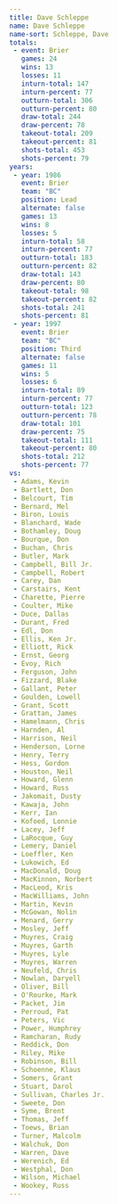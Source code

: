 ```yaml
---
title: Dave Schleppe
name: Dave Schleppe
name-sort: Schleppe, Dave
totals:
 - event: Brier
   games: 24
   wins: 13
   losses: 11
   inturn-total: 147
   inturn-percent: 77
   outturn-total: 306
   outturn-percent: 80
   draw-total: 244
   draw-percent: 78
   takeout-total: 209
   takeout-percent: 81
   shots-total: 453
   shots-percent: 79
years:
 - year: 1986
   event: Brier
   team: "BC"
   position: Lead
   alternate: false
   games: 13
   wins: 8
   losses: 5
   inturn-total: 58
   inturn-percent: 77
   outturn-total: 183
   outturn-percent: 82
   draw-total: 143
   draw-percent: 80
   takeout-total: 98
   takeout-percent: 82
   shots-total: 241
   shots-percent: 81
 - year: 1997
   event: Brier
   team: "BC"
   position: Third
   alternate: false
   games: 11
   wins: 5
   losses: 6
   inturn-total: 89
   inturn-percent: 77
   outturn-total: 123
   outturn-percent: 78
   draw-total: 101
   draw-percent: 75
   takeout-total: 111
   takeout-percent: 80
   shots-total: 212
   shots-percent: 77
vs:
 - Adams, Kevin
 - Bartlett, Don
 - Belcourt, Tim
 - Bernard, Mel
 - Biron, Louis
 - Blanchard, Wade
 - Bothamley, Doug
 - Bourque, Don
 - Buchan, Chris
 - Butler, Mark
 - Campbell, Bill Jr.
 - Campbell, Robert
 - Carey, Dan
 - Carstairs, Kent
 - Charette, Pierre
 - Coulter, Mike
 - Duce, Dallas
 - Durant, Fred
 - Edl, Don
 - Ellis, Ken Jr.
 - Elliott, Rick
 - Ernst, Georg
 - Evoy, Rich
 - Ferguson, John
 - Fizzard, Blake
 - Gallant, Peter
 - Goulden, Lowell
 - Grant, Scott
 - Grattan, James
 - Hamelmann, Chris
 - Harnden, Al
 - Harrison, Neil
 - Henderson, Lorne
 - Henry, Terry
 - Hess, Gordon
 - Houston, Neil
 - Howard, Glenn
 - Howard, Russ
 - Jakomait, Dusty
 - Kawaja, John
 - Kerr, Ian
 - Kofoed, Lonnie
 - Lacey, Jeff
 - LaRocque, Guy
 - Lemery, Daniel
 - Loeffler, Ken
 - Lukowich, Ed
 - MacDonald, Doug
 - MacKinnon, Norbert
 - MacLeod, Kris
 - MacWilliams, John
 - Martin, Kevin
 - McGowan, Nolin
 - Menard, Gerry
 - Mosley, Jeff
 - Muyres, Craig
 - Muyres, Garth
 - Muyres, Lyle
 - Muyres, Warren
 - Neufeld, Chris
 - Nowlan, Daryell
 - Oliver, Bill
 - O'Rourke, Mark
 - Packet, Jim
 - Perroud, Pat
 - Peters, Vic
 - Power, Humphrey
 - Ramcharan, Rudy
 - Reddick, Don
 - Riley, Mike
 - Robinson, Bill
 - Schoenne, Klaus
 - Somers, Grant
 - Stuart, Darol
 - Sullivan, Charles Jr.
 - Sweete, Don
 - Syme, Brent
 - Thomas, Jeff
 - Toews, Brian
 - Turner, Malcolm
 - Walchuk, Don
 - Warren, Dave
 - Werenich, Ed
 - Westphal, Don
 - Wilson, Michael
 - Wookey, Russ
---
```

